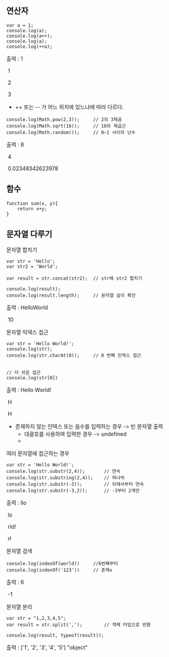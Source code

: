 ## 연산자

```
var a = 1;
console.log(a);
console.log(a++);
console.log(a);
console.log(++a);
```

출력 : 1

​			1

​			2

​			3

- ++ 또는 -- 가 어느 위치에 있느냐에 따라 다르다.

```
console.log(Math.pow(2,3));		// 2의 3제곰
console.log(Math.sqrt(16));		// 16의 제곱근
console.log(Math.random());		// 0~1 사이의 난수
```

출력 : 8

​			4

​			0.02348342623978

## 함수

```
function sum(x, y){
    return x+y;
}
```

## 문자열 다루기

문자열 합치기

```
var str = 'Hello';
var str2 = 'World';

var result = str.concat(str2);	// str에 str2 합치기

console.log(result);
console.log(result.length);		// 문자열 길이 확인
```

출력 : HelloWorld

​			10



문자열 익덱스 접근

```
var str = 'Hello World!';
console.log(str);
console.log(str.charAt(0));		// 0 번째 인덱스 접근


// 더 쉬운 접근
console.log(str[0])
```

출력 : Hello World!

​			H

​			H

- 존재하지 않는 인덱스 또는 음수를 입력하는 경우 -> 빈 문자열 출력
  - 대괄호를 사용하여 입력한 경우 -> undefined
  - 

여러 문자열에 접근하는 경우

```
var str = 'Hello World!';
console.log(str.substr(2,4));		// 연속
console.log(str.substring(2,4));	// 하나씩
console.log(str.substr(-3));		// 뒤에서부터 연속
console.log(str.substr(-3,2));		// -3부터 2개만
```

출력 : llo 

​			lo

​			rld!

​			rl



문자열 검색

```
console.log(indexOf(world))		//6번째부터
console.log(indexOf('123'))		// 존재x
```

출력 : 6

​			-1



문자열 분리

```
var str = "1,2,3,4,5";
var result = str.split(',');		// 객체 타입으로 반환

console.log(result, typeof(result));
```

출력 : ['1', '2', '3', '4', '5'] 	"object"